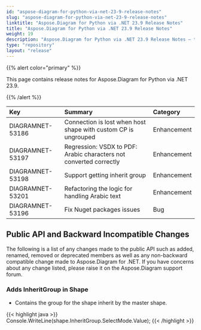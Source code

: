 ```yaml
---
id: "aspose-diagram-for-python-via-net-23-9-release-notes"
slug: "aspose-diagram-for-python-via-net-23-9-release-notes"
linktitle: "Aspose.Diagram for Python via .NET 23.9 Release Notes"
title: "Aspose.Diagram for Python via .NET 23.9 Release Notes"
weight: 19
description: "Aspose.Diagram for Python via .NET 23.9 Release Notes – the latest updates and fixes."
type: "repository"
layout: "release"
---
```


{{% alert color="primary" %}} 

This page contains release notes for Aspose.Diagram for Python via .NET 23.9.

{{% /alert %}} 

|**Key**|**Summary**|**Category**|
| :- | :- | :- |
|DIAGRAMNET-53186|Connection is lost when host shape with custom CP is ungrouped|Enhancement|
|DIAGRAMNET-53197|Regression: VSDX to PDF: Arabic characters not converted correctly|Enhancement|
|DIAGRAMNET-53198|Support getting inherit group|Enhancement|
|DIAGRAMNET-53201|Refactoring the logic for handling Arabic text|Enhancement|
|DIAGRAMNET-53196|Fix Nuget packages issues|Bug|


## **Public API and Backward Incompatible Changes**
The following is a list of any changes made to the public API such as added, renamed, removed or deprecated members as well as any non-backward compatible change made to Aspose.Diagram for .NET. If you have concerns about any change listed, please raise it on the Aspose.Diagram support forum.
### **Adds InheritGroup in Shape**
- Contains the group for the shape inherit by the master shape.

{{< highlight java >}}
Console.WriteLine(shape.InheritGroup.SelectMode.Value);
{{< /highlight >}}
